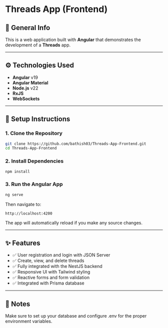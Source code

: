 # Threads App (Frontend)

## 🧾 General Info

This is a web application built with **Angular** that demonstrates the development of a **Threads** app.

---

## ⚙️ Technologies Used

- **Angular** v19
- **Angular Material**
- **Node.js** v22
- **RxJS** 
- **WebSockets** 

---

## 🚀 Setup Instructions

### 1. Clone the Repository

```bash
git clone https://github.com/bathish03/Threads-App-Frontend.git
cd Threads-App-Frontend
```

### 2. Install Dependencies

```bash
npm install
```

### 3. Run the Angular App

```bash
ng serve
```

Then navigate to:

```
http://localhost:4200
```

The app will automatically reload if you make any source changes.

---

## ✨ Features

- ✅ User registration and login with JSON Server  
- ✅ Create, view, and delete threads
- ✅ Fully integrated with the NestJS backend
- ✅ Responsive UI with Tailwind styling
- ✅ Reactive forms and form validation
- ✅ Integrated with Prisma database

---

## 📌 Notes

Make sure to set up your database and configure .env for the proper environment variables.
